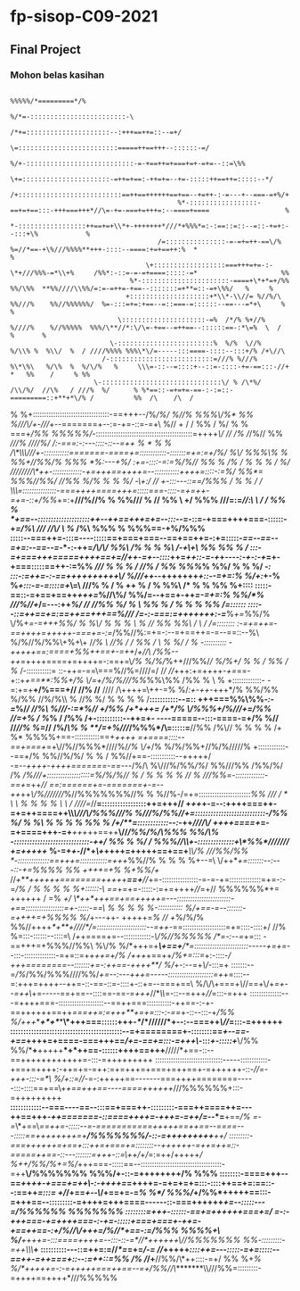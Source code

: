 # fp-sisop-C09-2021
## Final Project
### Mohon belas kasihan

                                                                                                                                                                                                                                           
                                                                                                                                                                                                                                           
                                                                                                                                                                                                                                           
                                                                              %%%%%/*=========*/%                                                                                                                                          
                                                                     %/*=-::::::::::::::::::::::::-\                                                                                                                                       
                                                                /*+=:::::::::::::::::::::--:+++==++=::--=+/                                                                                                                                
                                                             \=:::::::::::::::::::::::::=====++==+++--::::::-=/                                                                                                                            
                                                        %/+-:::::::::::::::::::::::::::-=-+==++=+===+=+-=+=--::=\%%                                                                                                                        
                                                    \+=::::::::::::::::::::::-=++=+==:-++=+=--+=-:::::++==++=:::::--*/                                                                                                                     
                                                 /+::::::::::::::::::::::::::==++==++++++==+==--+=++-:-=---+--===-=+%/+                                                                                                                    
                                              %*-:::::::::::::::::-==+=+==:::-+++===+++*//\=-+=-===+=+++=:--====+====                   %                                                                                                  
                                            *-:::::::::::::::::++==+=+\\*+-+++++++*///*+%%%*=:-:==::=::--=::-+=+:--:::+\%            %                                                                                                     
                                         /=:::::::::::::::-=-=+=++-==\/%  %=//*==-+\%///%%%%**+++-::::--====:+=+==++:%  *                       %                                                                                          
                                      \+::::::::::::::::::===+++=+=-:-\*+///%%%-=*\\+%     /%%*:-::=-=-=+====:::::-=*                     %%                                                                                               
                                  %*-::::::::::::::::::::::-====+\*+*=+/%%  %%/\%%  **%%////\\%%/=:=-=++=-+==--:::::::=+**=::-=+\%%/   %     %                                                                                             
                                 +::::::::::::::::::::+*\\*-\\//= %//%/\ %%///%    %%//%%%%%%/  %=-:::=+=:+==--=::===-=::::::--==---=*+\     %   %                                                                                         
                               \:::::::::::::::::::::-=%  /*/% %+//%   %////%    %//%%%%%  %%%/\**//*:\/\=-+==--=++==--::::::==-:*\=%  \  /         %       %                                                                              
                             \-::::::::::::::::::::::::%  %/%  \//%   %/\\% %  %\\/  %  / ////%%%% %%%\*\/=-----:::====-::::--:::+/% /+\//\                                                                                                
                           /-::::::::::::::::::::::::::=///% %///%   %\*\%\   %/\%  %  %/\/%   %     \\\=-::--=::::+--::=-::::-+=-==:::-//+   *   %%    /     % %%                                                                         
                         \-::::::::::::::::::::::::::::::\/ % /\*%/  /\\/%/  //\%   / ///%  %/      % %*==::-=+=+=-==-:-:=::-=========::+**+*\/% /          %%  /\    /\  /                                                                
\%                    %+::::::::::::::::::::::::::::::::::-==+++--\/%*\/%/  %//%  %%%\\/%\* %%  %/\//\\/+-///*+--=======+--:=-+=-::=-=+\ %// +         /       /   %%  /        %/           %        %                                    
===+*\/%%     %%%%%/*-:::::::::::::::::::::::::::::::::::::::::::=++++*\\/  /\/ \/% /*/%// %% **///\%  ////%/ /:-===:-:---::::-::--=++*   %                   *          %              %                                                  
\/\\\**\\\\\\///\+-:::::::::::=======-====+=::::::::::::-:::::::=*+=:=+/%/ %\\/ \%%%\\*% % %%\+/\/%%/%   %%% \*%\:---+%/ *:+=-::::-=:=*%/%// \%% % /%   /       %     %   %                /       %/                                      
////////\\\*++-:::::::::::::-+=+++==++++*=--:::::::::::++*++=::::-:=\%/* %%\*= %%%/*\/%%/   \/\/%% \%/% % %  %/ \-\\+:/* /\/ +-:::---::==\/%%%  /    %   %      /               /                                                          
\\***\\\\*=:::::::::::::::-===++++====+++=:::::===-::::-=+=++-=+=-::+/%%*+=:+**///%/\/% % %%\///   %       //  %% \  +/ %%% ///\=:=*//:\  *\          /  /   %%           %                                                                
\*+==--::::::::::::::::::::++--++==++*+=+=--:::--*=-::=-+===++++===-::::::-+*=/%\ \///     //\\/    \     %* /%\\     %\%% % %%%==-+%/%%%                                                                                                  
:::::--===++=-:::=----:::::==+===+===--==+==++=-:+=:::::-*==--==--=+=:--==--=-*\*-:-++=*/\\/\\\/      %%\        /%   %    % %\\ /-+\\+\  %%           %%        %                                                                        /
:::-=+===+++=====++++==+=\//\++-=+--::::*++=*++::-=-+*+*----:-+-:-+*=+-+===:::::==++-:=%% *\///  %   \%    %    /   //% /   %% %%%*% %%/       %                %  %/                                                                   *-:
:::-:=++=-:-==++++++++++\\/ %///++*\--+++++++*+::--=+=:% %\/+:*\+-% %*+:::-=-=::::=+*\\=\  ///%  %    /   %        ++ %     /    %  %%\ /*         \%   %    %%                                                                      %+::::
:::::-==::-=+==+==++*+++=*\%//\\%/ %%/=--+==+-++*=-=+=:% %%/\*% ///%//+*/\=---:+\+*%\/ //  /\/%% %/ %            \  %%           % /    *%       %      %      %%                                                                  /=::::::
::::--::=++==+=:==++==+++==%//\/    /*=-:-===:=+++++++:-=***%*+=*%%/% \\/%+*\=-=+++%%\/ *% %\\/   %  % \%          \  %        // %*%      *%%\                  / \  /                                                          /=::::::::
:-=+=++=-==++++=+++++-===*+=-:=*/%\%//%:=+=-:--=+==++=-=--==::--%\ %/%//%/%%\\+%+\\+ /*/% \ /\/%    /                 /     %%  /  *\    %   %/   /                 %                                                          \-::::::::::
-+++++==:====+%%*++==+-=++*/*+//\\ /%%\--++*=++++====+=++++=-:==+=\\*\/% %/%/*%++///%%/*/ %/%\+/           %                    %     /        %%         /  %*                                                              /-:::::::::::=
::-++=-==\\===\%//%=///\/\=/ /*\/ /\/*+++:+=++++-*+=*==-+::+*+==**:%%\+/%  \\/=+/\%\/%///%%*%%\\%%  /%%  %                          \     %                                                                                 +:::::::::::::-
-=:+=+**+/%\===+// \//% //** /\/// /\\++++=\\++-=% \%/*:+-++*-+++\*/% %%/%% %/%% //%\/%\\\\ % \//% %/   %      %                      % %                                                                               /**:::::::::::--=::
+++===%%\\%%*-:-=*%/*\/ //\%\ %///****-:=\*%// +*\/%% /+\*+++= \/+\*\/%  \\/%%\%+\/%///*+=/%% //=+%      /                          %*%       /                                                                  /%%  /\+-::::::::::--++=+-
----=====--:::-====-=+/% %//   //*//% %\=*// /\%/*\\%  % **/\=+%\///*/%%%\*/\\=:::::=**\//%\% /%\\//     %   %     %   %         /+ %*                                                                         %\%%%+==-:::::::::::==+*++++
=+====::::--==+===+*=+\\//%//\%%%\*//\/\/%/*/% \\/+*/% %\/%/%%+//%/%///\//% +::::::::::::--==+/% %%//%/%/    %   %                        /                                                                  %%//\+==-:::::::::::--+++++\/\
-=--*++++-++++=======-==---*\/%/\ %\\///%/%%*/%*/ %%///%% /%%\/%/ /% */%///+:::::::::::::::::::=%/%/%// % / %     %     %     %   //               %                                                    /\/\/%%*=*-:::::::::::::-==+*=++*//
==:======+=-=======+-=--++*++*\\\/%///////*\%\//%%%%%%%//\% % %//%*-*/=\+=:::::::::::::::::::::::*%% ///    /  \*   \         \   %  *%       %       %  \   \   /                                   /*///=*//**=:::::::::::::::::++=+++\//
+*++*+-=--:++++===++-=+=++====++\\\\*\\\/\//\\/%%%///% \%\///%/%%/\/+\=:::::::::::::::::::::::::::-/%% %/      % %\   %   %        % %                         %%     %                            *\/*+\/\*\*=::::::::::::--:-*++*////\\\/
++++====+*=-=+====+++-=+***+++*++==++**\\\/\/*\/%%/%/\\%%%  %%/\\% \-:::::::::::::::::::::::::::::-++/   %%   %  %/                                          /                                  %%%\//\\\\\+-::::::::::::::+\\\*%%\*///////
+=+++++*  %-=+*+*-//\*+*\\+*++++=+++++==+==+***\\\\/% ///\%%/%% \*-::::::::::::::==+++=::::::::::::=+++*\%%//%  %   %                  %             %+--=\                                    \\/\++\**+=:::::::--:---::-+=\%%%%        %%
++++=+%   %+\%%/\+*  //*+*\**\*++++++========+++++**==+**\//*+=-::::::::::::::::-=-=-+=::::::::::::::=+=-:-=*\/%  /  %    %           %    %       %+::::::-\                                  ==*+=+=-:::::-:=+=++++*//*=+/\/   %%%%%%\*+=
++++++    \/ \=% *+/  \\\*++\****+++==+==++++*+**=-****--::::::::::::::::::::::::-+==:::::::::::::::::=*+-:::::-==\     %  %   %      %         %*-:::::::::::*                           %/*+==-=--:::::::-=++++*=+***\%%%%     %/*+---++-
+++++=*%   // +*%/%/\% %%/\/++++*\*****+**+*\////\*/*=::::::::::::::::::::::--=++-*==:::::::::::::::::::=+=::::-::::+/               //%     %\=:::-::::::--::::=\                  /*+*+====+=--::::::::::::-*\\/%//%%%%%  /\*=-:--=*+=:::
-==+++=+\%%%//%\%\ %\\/%  %\/\*+++=+***\\+==+**/\*=::::::::::::::::::::::::-----+=+=*--:::-::::::::::::::-=+=::=+*+++=+/%              /+++*+==++*/%+=\:::=*+:-::::-*/        *+*++========--:::::::+=-:++==-++++**/  %/*+-:--=+*\\/*-:::=+
:::::::--=*\/%*/%%/%%%////%%/*+=--:---+++=-----::::::::::::::::::::=+*+=::::--=:+++=++++--++=-::-==-::=-::::+-::+=--===+==\         %/\\\/\\+===+*\\*//==+\\/\+*=+--=++\\*\+=-----==+==--::::==-==-=*+++*//\**\\\\*=-::--=+++*\//*=:::-=+++
::::::::::::::---=++++===-::::::::::::::::::::--==++===:::::::::::-++==-:-+-==++++++==++*===++=:=+++**+=+=:::-:-==*+-::--:::-+*\/%%           %/\+++*\*****+\*+*\****\***\\\*+++===::::::+++-*\**/\*//\////\*+--:--===++*\\/\/*=:::-=++++++
:::::::::::::::::::::::::::::::::::::::::::--=+========+-::::::::==*+--==-+==*++++=+====-===+++==*/\+=-==+=:::-=+++\\*-:::*\+-:::::+***\\\/%%      %%/\***+**+++++**\*+*++==-::::::++++==+++**/////\*+==-::--==++++++++++++=-:::-=+++++++++
::::::::::::::::::::::::::::::-----::::::::::::-+==+=++++:-++=+=-=++:=+=+++=+===+=++==+-=++++++-::-*//=-+++-:::-=\*\ %/+::=\//*-=-:+++++==-------===++++========-----:::-::::==+==\\\+*\+==+++==----====++++++*///%%%%%%\+:::-=+++++++++**\
::::::::::::--===----==--:::==+===++-:::::::::-===++====++=---++==+++*-++=======-::====++++=-+++=-=++\/=*--*=**+==*\/%  \=-=*\\\*+==\\*==++=-:::::--=-===========+++++==++==--====---:::::==++++++++=+******\/%%%%%%%/*-::-=+++++++++**++\/
:::::::::-===*++++++=+==+:::++=+===+=::::::::--++++++-=++=++=::-=====++==-::---:::::::=+++-::=\\\++/*+*/*=:=++/\+++++*/  %\++/%%/%\+=\%/*+++===-:::::==--::::::::::::::::::::::::::::::::::::-=++**\\/%%%%%%%  %%%/+-::-=++++++++\/%    %%%
::::::::-====+++--==*+*+*++-+===+=++\\\-:-++++=*=++++=-=+=+=+=:::-::::++==+=:==::--:==++*=:::= +\/*/+==*\+--\\*\/+==+=-=*% %\*/  %%%/*+/%%\*+++++==:::-=+++==--:::::::::-=++++=+++====------::-===++++++*****+=--:::::---=\/%%%%%%  %%%%%%%
::::::::=+++-::::::-==+=++++++===+=*/  *=-:-+++===-+=++++===-:-+=-:::::+===+===+-++=-+==++==-:+/%/\/\\/*+++=\/%/\/\**+==-:=*/%%%   %%%%*+\  %/**++++=-:::====++++=--:::-::-=*//\***++++++**\\\//%%%%%%%    %%*-:::::::::-=++*\\\\\\*****+**
::::::::::---::=++=:=\//*\*=*=+=*/\-= //*+++++*::::++=---:::::-=+=:::::--==++-=++===+::--:=++::=%%  /%  /*/\+**//%%/\\\*++::::-=+/   %% %\+*%  %/\*+++++=-:-=***+++++===++==--=+*\/%%//\\********\\\\///%%\=:::::::::-=++++==++++*\///%%%%%

